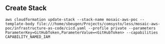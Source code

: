 ## Create Stack
`aws cloudformation update-stack --stack-name mosaic-aws-poc --template-body file:///home/sbeugen/Projects/comsysto/less/mosaic-aws-poc/infrastructure-as-code/cicd.yaml --profile private --parameters ParameterKey=GitHubToken,ParameterValue=<GitHubToken> --capabilities CAPABILITY_NAMED_IAM`
